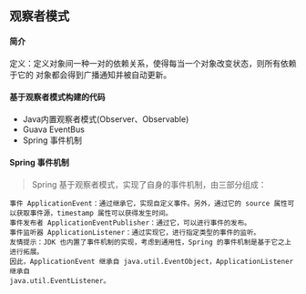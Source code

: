 ## 观察者模式

#### 简介

定义：定义对象间一种一对的依赖关系，使得每当一个对象改变状态，则所有依赖于它的
对象都会得到广播通知并被自动更新。

#### 基于观察者模式构建的代码

+ Java内置观察者模式(Observer、Observable)
+ Guava EventBus
+ Spring 事件机制

#### Spring 事件机制

> Spring 基于观察者模式，实现了自身的事件机制，由三部分组成：

````
事件 ApplicationEvent：通过继承它，实现自定义事件。另外，通过它的 source 属性可以获取事件源，timestamp 属性可以获得发生时间。
事件发布者 ApplicationEventPublisher：通过它，可以进行事件的发布。
事件监听器 ApplicationListener：通过实现它，进行指定类型的事件的监听。
友情提示：JDK 也内置了事件机制的实现，考虑到通用性，Spring 的事件机制是基于它之上进行拓展。
因此，ApplicationEvent 继承自 java.util.EventObject，ApplicationListener 继承自 
java.util.EventListener。
````
